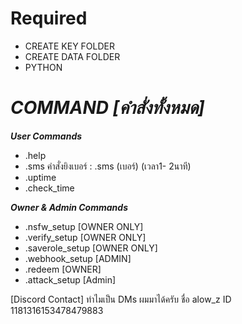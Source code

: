# Required
- CREATE KEY FOLDER
- CREATE DATA FOLDER
- PYTHON

# **_COMMAND [คำสั่งทั้งหมด]_**


**_User Commands_** 
- .help 
- .sms คำสั่งยิงเบอร์ : .sms (เบอร์) (เวลา1- 2นาที) 
- .uptime 
- .check_time 

**_Owner & Admin Commands_** 
- .nsfw_setup [OWNER ONLY] 
- .verify_setup [OWNER ONLY] 
- .saverole_setup [OWNER ONLY] 
- .webhook_setup [ADMIN] 
- .redeem [OWNER] 
- .attack_setup [Admin]

[Discord Contact]
ทำไมเป็น DMs ผมมาได้ครับ ชื่อ alow_z ID 1181316153478479883
